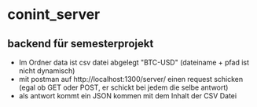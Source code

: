 # conint_server
## backend für semesterprojekt
- Im Ordner data ist csv datei abgelegt "BTC-USD" (dateiname + pfad ist nicht dynamisch)
- mit postman auf http://localhost:1300/server/ einen request schicken (egal ob GET oder POST, er schickt bei jedem die selbe antwort)
- als antwort kommt ein JSON kommen mit dem Inhalt der CSV Datei
